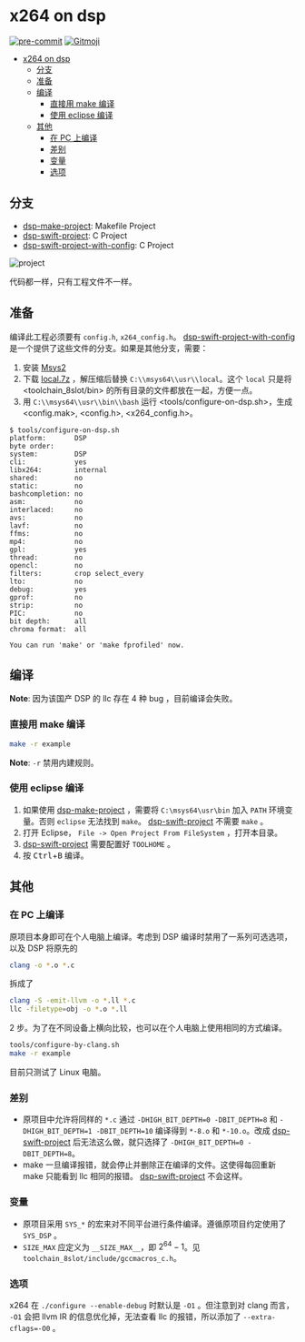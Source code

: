 # x264 on dsp

[![pre-commit](https://img.shields.io/badge/pre--commit-enabled-brightgreen?logo=pre-commit&logoColor=white)](https://github.com/pre-commit/pre-commit)
[![Gitmoji](https://img.shields.io/badge/gitmoji-%20%F0%9F%98%9C%20%F0%9F%98%8D-FFDD67.svg?style=flat-square)](https://gitmoji.dev)

<!-- mdformat-toc start --slug=github --no-anchors --maxlevel=6 --minlevel=1 -->

- [x264 on dsp](#x264-on-dsp)
  - [分支](#%E5%88%86%E6%94%AF)
  - [准备](#%E5%87%86%E5%A4%87)
  - [编译](#%E7%BC%96%E8%AF%91)
    - [直接用 make 编译](#%E7%9B%B4%E6%8E%A5%E7%94%A8-make-%E7%BC%96%E8%AF%91)
    - [使用 eclipse 编译](#%E4%BD%BF%E7%94%A8-eclipse-%E7%BC%96%E8%AF%91)
  - [其他](#%E5%85%B6%E4%BB%96)
    - [在 PC 上编译](#%E5%9C%A8-pc-%E4%B8%8A%E7%BC%96%E8%AF%91)
    - [差别](#%E5%B7%AE%E5%88%AB)
    - [变量](#%E5%8F%98%E9%87%8F)
    - [选项](#%E9%80%89%E9%A1%B9)

<!-- mdformat-toc end -->

## 分支

- [dsp-make-project]: Makefile Project
- [dsp-swift-project]: C Project
- [dsp-swift-project-with-config]: C Project

![project](https://user-images.githubusercontent.com/32936898/149669510-ea26781a-cd6f-4167-b802-bc44f3c1c923.png)

代码都一样，只有工程文件不一样。

## 准备

编译此工程必须要有 `config.h`, `x264_config.h`。 [dsp-swift-project-with-config]
是一个提供了这些文件的分支。如果是其他分支，需要：

1. 安装 [Msys2](https://www.msys2.org/)
2. 下载
   [local.7z](https://github.com/Freed-Wu/x264/releases/download/v0.0.1/local.7z)
   ，解压缩后替换 `C:\\msys64\\usr\\local`。这个 `local` 只是将
   \<toolchain_8slot/bin> 的所有目录的文件都放在一起，方便一点。
3. 用 `C:\\msys64\\usr\\bin\\bash` 运行 \<tools/configure-on-dsp.sh>，生成
   \<config.mak>, \<config.h>, \<x264_config.h>。

```shell
$ tools/configure-on-dsp.sh
platform:       DSP
byte order:
system:         DSP
cli:            yes
libx264:        internal
shared:         no
static:         no
bashcompletion: no
asm:            no
interlaced:     no
avs:            no
lavf:           no
ffms:           no
mp4:            no
gpl:            yes
thread:         no
opencl:         no
filters:        crop select_every
lto:            no
debug:          yes
gprof:          no
strip:          no
PIC:            no
bit depth:      all
chroma format:  all

You can run 'make' or 'make fprofiled' now.
```

## 编译

**Note**: 因为该国产 DSP 的 llc 存在 4 种 bug ，目前编译会失败。

### 直接用 make 编译

```bash
make -r example
```

**Note**: `-r` 禁用内建规则。

### 使用 eclipse 编译

<!-- markdownlint-disable no-inline-html -->

1. 如果使用 [dsp-make-project] ，需要将 `C:\msys64\usr\bin` 加入 `PATH` 环境变
   量。否则 `eclipse` 无法找到 `make`。 [dsp-swift-project] 不需要 `make` 。
2. 打开 Eclipse， `File -> Open Project From FileSystem` ，打开本目录。
3. [dsp-swift-project] 需要配置好 `TOOLHOME` 。
4. 按 <kbd>Ctrl</kbd>+<kbd>B</kbd> 编译。

<!-- markdownlint-enable no-inline-html -->

## 其他

### 在 PC 上编译

原项目本身即可在个人电脑上编译。考虑到 DSP 编译时禁用了一系列可选选项，以及 DSP
将原先的

```bash
clang -o *.o *.c
```

拆成了

```bash
clang -S -emit-llvm -o *.ll *.c
llc -filetype=obj -o *.o *.ll
```

2 步。为了在不同设备上横向比较，也可以在个人电脑上使用相同的方式编译。

```bash
tools/configure-by-clang.sh
make -r example
```

目前只测试了 Linux 电脑。

### 差别

- 原项目中允许将同样的 `*.c` 通过 `-DHIGH_BIT_DEPTH=0 -DBIT_DEPTH=8` 和
  `-DHIGH_BIT_DEPTH=1 -DBIT_DEPTH=10` 编译得到 `*-8.o` 和 `*-10.o`。改成
  [dsp-swift-project] 后无法这么做，就只选择了 `-DHIGH_BIT_DEPTH=0 -DBIT_DEPTH=8`。
- make 一旦编译报错，就会停止并删除正在编译的文件。这使得每回重新 make 只能看到
  llc 相同的报错。 [dsp-swift-project] 不会这样。

### 变量

- 原项目采用 `SYS_*` 的宏来对不同平台进行条件编译。遵循原项目约定使用了
  `SYS_DSP` 。
- `SIZE_MAX` 应定义为 `__SIZE_MAX__`，即 $2^{64} - 1$。见
  `toolchain_8slot/include/gccmacros_c.h`。

### 选项

x264 在 `./configure --enable-debug` 时默认是 `-O1` 。但注意到对 clang 而言，
`-O1` 会把 llvm IR 的信息优化掉，无法查看 llc 的报错，所以添加了
`--extra-cflags=-O0` 。

[dsp-make-project]: https://github.com/Freed-Wu/x264/tree/dsp-make-project
[dsp-swift-project]: https://github.com/Freed-Wu/x264/tree/dsp-swift-project
[dsp-swift-project-with-config]: https://github.com/Freed-Wu/x264/tree/dsp-swift-project-with-config
